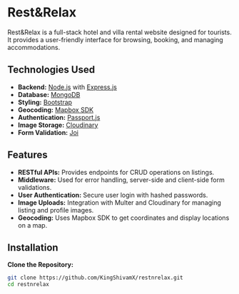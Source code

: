 # Rest&Relax

Rest&Relax is a full-stack hotel and villa rental website designed for tourists. It provides a user-friendly interface for browsing, booking, and managing accommodations.

## Technologies Used

- **Backend:** [Node.js](https://nodejs.org/) with [Express.js](https://expressjs.com/)
- **Database:** [MongoDB](https://www.mongodb.com/)
- **Styling:** [Bootstrap](https://getbootstrap.com/)
- **Geocoding:** [Mapbox SDK](https://docs.mapbox.com/mapbox-sdk-js/)
- **Authentication:** [Passport.js](http://www.passportjs.org/)
- **Image Storage:** [Cloudinary](https://cloudinary.com/)
- **Form Validation:** [Joi](https://joi.dev/)

## Features

- **RESTful APIs:** Provides endpoints for CRUD operations on listings.
- **Middleware:** Used for error handling, server-side and client-side form validations.
- **User Authentication:** Secure user login with hashed passwords.
- **Image Uploads:** Integration with Multer and Cloudinary for managing listing and profile images.
- **Geocoding:** Uses Mapbox SDK to get coordinates and display locations on a map.

## Installation

**Clone the Repository:**

   ```bash
   git clone https://github.com/KingShivamX/restnrelax.git
   cd restnrelax

   